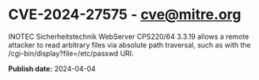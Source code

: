 # CVE-2024-27575 - cve@mitre.org

INOTEC Sicherheitstechnik WebServer CPS220/64 3.3.19 allows a remote attacker to read arbitrary files via absolute path traversal, such as with the /cgi-bin/display?file=/etc/passwd URI.

**Publish date:** 2024-04-04
